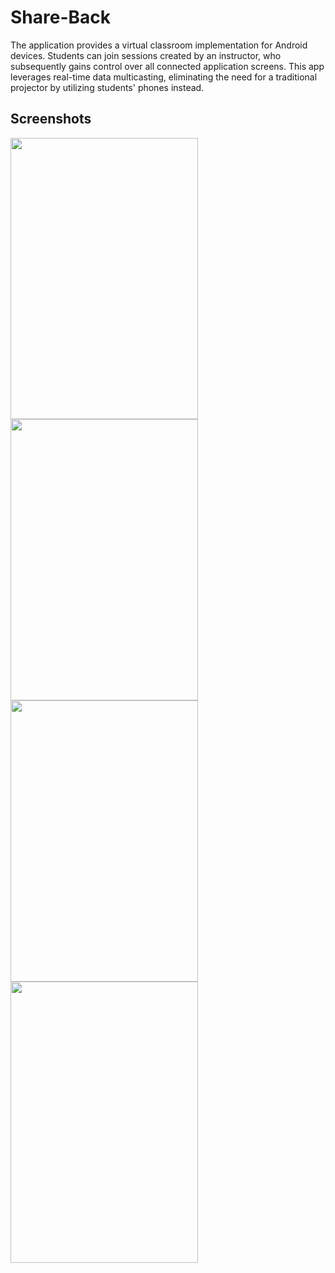# Share-Back
The application provides a virtual classroom implementation for Android devices. Students can join sessions created by an instructor, who subsequently gains control over all connected application screens. This app leverages real-time data multicasting, eliminating the need for a traditional projector by utilizing students' phones instead.<br>

<h2>Screenshots</h2>
<img src="screenshots/1.png" height="450" width="300"/>
<span width="500">
<img src="screenshots/2.png" height="450" width="300"/>
<span width="500">
<img src="screenshots/3.png" height="450" width="300"/>
<span width="500">
<img src="screenshots/4.png" height="450" width="300"/>
